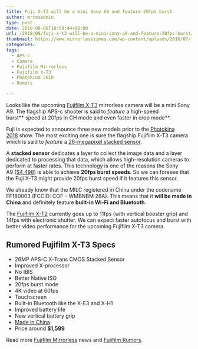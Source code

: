 ```yaml
---
title: Fuji X-T3 will be a mini Sony A9 and feature 20fps burst
author: mrtmsadmin
type: post
date: 2018-08-08T10:59:44+00:00
url: /2018/08/fuji-x-t3-will-be-a-mini-sony-a9-and-feature-20fps-burst/
thumbnail: https://www.mirrorlesstimes.com/wp-content/uploads/2016/07/fujifilm-x-t2-front.jpg
categories:
tags:
  - APS-c
  - Camera
  - Fujifilm Mirrorless
  - Fujifilm X-T3
  - Photokina 2018
  - Rumors

---
```

Looks like the upcoming [Fujifilm X-T3][1] mirrorless camera will be a mini Sony A9. The flagship APS-c shooter is said to _feature_ a high-speed burst** speed at 20fps in CH mode and even faster in crop mode**.

Fuji is expected to announce three new models prior to the [Photokina 2018][2] show. The most exciting one is sure the flagship Fujifilm X-T3 camera which is said to _feature_ a [26-megapixel stacked sensor][3].

A **stacked sensor** dedicates a layer to collect the image data and a layer dedicated to processing that data, which allows high-resolution cameras to perform at faster rates. This technology is one of the reasons the Sony A9 <span class="s1">(<a href="https://www.amazon.com/Sony-Mirrorless-Interchangeable-Lens-Camera-ILCE9/dp/B06ZY7GNKN/?tag=daicamnew-20" data-amzn-asin="B06ZY7GNKN">$4,498</a>)</span> is able to achieve **20fps burst speeds**. So we can foresee that the Fuji X-T3 might provide 20fps burst speed if it features this sensor. <!--more-->

We already know that the MILC registered in China under the codename FF180003 (FCCID: COF – WMBNBM 26A). This means that it **will be made in China** and definitely feature **built-in Wi-Fi and Bluetooth**.

The <a href="http://amzn.to/2ED06ej" target="_blank" rel="follow external noopener noreferrer" data-wpel-link="external">Fujifilm X-T2</a> currently goes up to 11fps (with vertical booster grip) and 14fps with electronic shutter. We can expect <span class="s1">faster autofocus and burst with better video performance for the upcoming Fujifilm X-T3 camera.</span>

## Rumored Fujifilm X-T3 Specs

  * 26MP APS-C X-<wbr />Trans CMOS Stacked Sensor
  * Improved X-processor
  * No IBIS
  * Better Native ISO
  * 20fps burst mode
  * 4K video at 60fps
  * Touchscreen
  * Built-in Bluetooth like the X-E3 and X-H1
  * Improved battery life
  * New vertical battery grip
  * [Made in China][4]
  * Price around **<a href="http://amzn.to/2ED06ej" target="_blank" rel="nofollow noopener noreferrer" data-amzn-asin="B00GORMJTI">$1,599</a>**

Read more [Fujifilm Mirrorless][5] news and <a href="https://www.dailycameranews.com/tag/fujifilm-rumors/" target="_blank" rel="noopener">Fujifilm Rumors</a>.

 [1]: https://www.mirrorlesstimes.com/tags/fujifilm-x-t3/
 [2]: https://www.mirrorlesstimes.com/tags/photokina-2018/
 [3]: https://www.mirrorlesstimes.com/2018/04/fujifilm-x-t3-camera-to-feature-26mp-stacked-sensor/
 [4]: https://www.dailycameranews.com/2018/07/fujifilm-x-t3-camera-officially-registered-online/
 [5]: https://www.mirrorlesstimes.com/tags/fujifilm-mirrorless/